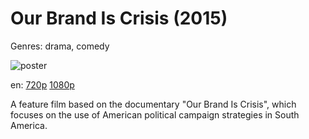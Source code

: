 # Our Brand Is Crisis (2015)

Genres: drama, comedy

![poster](http://image.tmdb.org/t/p/w500/e794uH5mC39eJj413G1FBYHWzI8.jpg)

en:
  [720p](magnet:?xt=urn:btih:BEA79705AD186CD82632BEAE07DDB4D3D11E88B7&tr=udp://glotorrents.pw:6969/announce&tr=udp://tracker.opentrackr.org:1337/announce&tr=udp://torrent.gresille.org:80/announce&tr=udp://tracker.openbittorrent.com:80&tr=udp://tracker.coppersurfer.tk:6969&tr=udp://tracker.leechers-paradise.org:6969&tr=udp://p4p.arenabg.ch:1337&tr=udp://tracker.internetwarriors.net:1337)
  [1080p](magnet:?xt=urn:btih:1F92E8ABD9AB0B5D01269952294474E7321AC5CB&tr=udp://glotorrents.pw:6969/announce&tr=udp://tracker.opentrackr.org:1337/announce&tr=udp://torrent.gresille.org:80/announce&tr=udp://tracker.openbittorrent.com:80&tr=udp://tracker.coppersurfer.tk:6969&tr=udp://tracker.leechers-paradise.org:6969&tr=udp://p4p.arenabg.ch:1337&tr=udp://tracker.internetwarriors.net:1337)
  


A feature film based on the documentary "Our Brand Is Crisis", which focuses on the use of American political campaign strategies in South America.